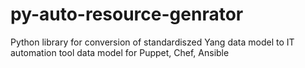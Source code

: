 py-auto-resource-genrator
=========================

Python library for conversion of standardiszed Yang data model to IT automation tool data model for Puppet, Chef, Ansible
